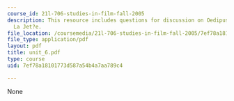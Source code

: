 ```yaml
---
course_id: 21l-706-studies-in-film-fall-2005
description: This resource includes questions for discussion on Oedipus and Marker?s
  La Jet?e.
file_location: /coursemedia/21l-706-studies-in-film-fall-2005/7ef78a18101773d587a54b4a7aa789c4_unit_6.pdf
file_type: application/pdf
layout: pdf
title: unit_6.pdf
type: course
uid: 7ef78a18101773d587a54b4a7aa789c4

---
```

None
